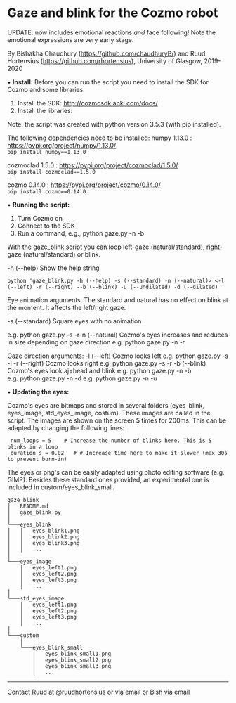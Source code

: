 # Gaze and blink for the Cozmo robot

UPDATE: now includes emotional reactions *and* face following! Note the emotional expressions are very early stage.

By Bishakha Chaudhury (https://github.com/chaudhuryB/) and Ruud Hortensius (https://github.com/rhortensius), University of Glasgow, 2019-2020

•	**Install:**
Before you can run the script you need to install the SDK for Cozmo and some libraries.
1.	Install the SDK: http://cozmosdk.anki.com/docs/ 
2.	Install the libraries: 

Note: the script was created with python version 3.5.3 (with pip installed). 

The following dependencies need to be installed:
numpy 1.13.0    : https://pypi.org/project/numpy/1.13.0/  
```pip install numpy==1.13.0```   

cozmoclad 1.5.0 : https://pypi.org/project/cozmoclad/1.5.0/  
```pip install cozmoclad==1.5.0```   

cozmo 0.14.0    : https://pypi.org/project/cozmo/0.14.0/  
```pip install cozmo==0.14.0```   



•	**Running the script:**
1.	Turn Cozmo on
2.	Connect to the SDK
3.	Run a command, e.g., python gaze.py -n -b

With the gaze_blink script you can loop left-gaze (natural/standard), right-gaze (natural/standard) or blink. 

-h (--help)				Show the help string

```python 'gaze_blink.py -h (--help) -s (--standard) -n (--natural)> <-l (--left) -r (--right) --b (--blink) -u (--undilated) -d (--dilated)```

Eye animation arguments. The standard and natural has no effect on blink at the moment. It affects the left/right gaze:

-s (--standard)				Square eyes with no animation
                   
e.g. python gaze.py -s -r-n (--natural)	Cozmo's eyes increases and reduces in size depending on gaze direction 
e.g. python gaze.py -n -r


Gaze direction arguments:
-l (--left)    					Cozmo looks left
e.g. python gaze.py -s -l -r (--right)		Cozmo looks right
e.g. python gaze.py -s -r -b (--blink)		Cozmo's eyes look aj=head and blink
e.g. python gaze.py -n -b 		
e.g. python gaze.py -n -d
e.g. python gaze.py -n -u 		 		

•	**Updating the eyes:**

Cozmo's eyes are bitmaps and stored in several folders (eyes_blink, eyes_image, std_eyes_image, costum). These images are called in the script. The images are shown on the screen 5 times for 200ms. This can be adapted by changing the following lines:

```
 num_loops = 5    # Increase the number of blinks here. This is 5 blinks in a loop
 duration_s = 0.02   # # Increase time here to make it slower (max 30s to prevent burn-in)
```

The eyes or png's can be easily adapted using photo editing software (e.g. GIMP). Besides these standard ones provided, an experimental one is included in custom/eyes_blink_small.


```
gaze_blink
│   README.md
│   gaze_blink.py    
│
└───eyes_blink
│   │   eyes_blink1.png
│   │   eyes_blink2.png
│   │   eyes_blink3.png
│   │   ...
│   
└───eyes_image
    │   eyes_left1.png
    │   eyes_left2.png
    │   eyes_left3.png
    │   ...
│   
└───std_eyes_image
    │   eyes_left1.png
    │   eyes_left2.png
    │   eyes_left3.png
    │   ...
│   
└───custom
    │   
    └───eyes_blink_small
        │   eyes_blink_small1.png
        │   eyes_blink_small2.png
        │   eyes_blink_small3.png
        │   ...
```

-----
Contact Ruud at [@ruudhortensius](https://www.twitter.com/ruudhortensius) or [via email](mailto:ruud.hortensius@glasgow.ac.uk) or Bish [via email](mailto:Bishakha.Chaudhury@glasgow.ac.uk)
